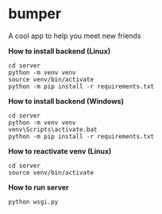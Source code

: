 # bumper
A cool app to help you meet new friends

**How to install backend (Linux)**
```
cd server
python -m venv venv
source venv/bin/activate
python -m pip install -r requirements.txt
```

**How to install backend (Windows)**
```
cd server
python -m venv venv
venv\Scripts\activate.bat
python -m pip install -r requirements.txt
```

**How to reactivate venv (Linux)**
```
cd server
source venv/bin/activate
```

**How to run server**
```
python wsgi.py
```